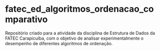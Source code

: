 # fatec_ed_algoritmos_ordenacao_comparativo
Repositório criado para a atividade da disciplina de Estrutura de Dados da FATEC Carapicuíba, com o objetivo de analisar experimentalmente o desempenho de diferentes algoritmos de ordenação.
